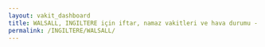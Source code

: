 ```yaml
---
layout: vakit_dashboard
title: WALSALL, INGILTERE için iftar, namaz vakitleri ve hava durumu - ilçe/eyalet seç
permalink: /INGILTERE/WALSALL/
---
```


<script type="text/javascript">
  var GLOBAL_COUNTRY = 'INGILTERE';
  var GLOBAL_CITY = 'WALSALL';
  var GLOBAL_STATE = '';
  var lat = 72;
  var lon = 21;
</script>

